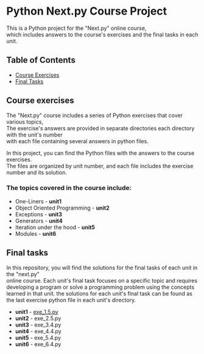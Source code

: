 # Python Next.py Course Project
This is a Python project for the "Next.py" online course,   
which includes answers to the course's exercises and the final tasks in each unit.  

## Table of Contents
- [Course Exercises](#course-exercises)  
- [Final Tasks](#final-tasks)  


## Course exercises
The "Next.py" course includes a series of Python exercises that cover various topics,  
The exercise's answers are provided in separate directories each directory with the unit's number  
with each file containing several answers in python files.  

In this project, you can find the Python files with the answers to the course exercises.   
The files are organized by unit number, and each file includes the exercise number and its solution.  

### The topics covered in the course include:
- One-Liners - **unit1** 
- Object Oriented Programming - **unit2** 
- Exceptions - **unit3**
- Generators - **unit4**
- Iteration under the hood - **unit5**
- Modules - **unit6**


## Final tasks
In this repository, you will find the solutions for the final tasks of each unit in the "next.py"      
online course. Each unit's final task focuses on a specific topic and requires developing a program
or solve a programming problem using the concepts learned in that unit. the solutions for each
unit's final task can be found as the last exercise python file in each unit's directory.      
- **unit1** - [exe_1.5.py](unit1/exe_1.5.py)
- **unit2** - exe_2.5.py
- **unit3** - exe_3.4.py
- **unit4** - exe_4.4.py
- **unit5** - exe_5.4.py
- **unit6** - exe_6.4.py
